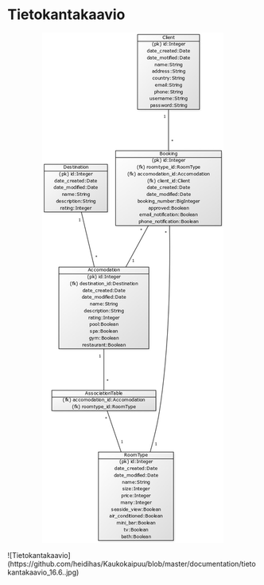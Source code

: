 # Tietokantakaavio

<p align="center">
  <img src="https://github.com/heidihas/Kaukokaipuu/blob/master/documentation/tietokantakaavio_16.6..jpg">
</p>
![Tietokantakaavio](https://github.com/heidihas/Kaukokaipuu/blob/master/documentation/tietokantakaavio_16.6..jpg)

